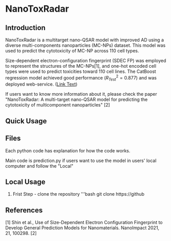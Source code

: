 # NanoToxRadar
## Introduction
NanoToxRadar is a multitarget nano-QSAR model with improved AD using a diverse multi-components nanoparticles (MC-NPs) dataset. This model was used to predict the cytotoxicity of MC-NP across 110 cell types.

Size-dependent electron-configuration fingerprint (SDEC FP) was employed to represent the structures of the MC-NPs[1], and one-hot encoded cell types were used to predict toxicities toward 110 cell lines. The CatBoost regression model achieved good performance $(R^{2}_{Test} = 0.877)$ and was deployed web-service. ([Link Text](https:www.kitox.re.kr/nanotoxradar))

If users want to know more information about it, please check the paper "NanoToxRadar: A multi-target nano-QSAR model for predicting the cytotoxicity of multicomponent nanoparticles" [2]

## Quick Usage


## Files
Each python code has explanation for how the code works.

Main code is prediction.py
if users want to use the model in users' local computer and follow the "Local"

## Local Usage
1. Frist Step - clone the repository
'''bash
git clone https://github

## References
[1] Shin et al., Use of Size-Dependent Electron Configuration Fingerprint to Develop General Prediction Models for Nanomaterials. NanoImpact 2021, 21, 100298.
[2] 
